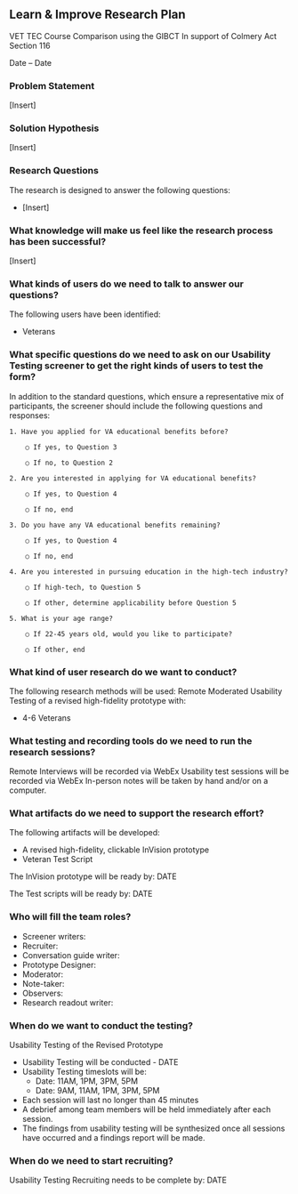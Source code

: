 ## Learn & Improve Research Plan  

VET TEC Course Comparison using the GIBCT
In support of Colmery Act Section 116

Date – Date

### Problem Statement
[Insert]

### Solution Hypothesis
[Insert]

### Research Questions
The research is designed to answer the following questions:
- [Insert]

### What knowledge will make us feel like the research process has been successful?
[Insert]

### What kinds of users do we need to talk to answer our questions?
The following users have been identified:
-  Veterans

### What specific questions do we need to ask on our Usability Testing screener to get the right kinds of users to test the form? 

In addition to the standard questions, which ensure a representative mix of participants, the screener should include the following questions and responses: 

	1. Have you applied for VA educational benefits before? 
	
		○ If yes, to Question 3 
	
		○ If no, to Question 2 
	
	2. Are you interested in applying for VA educational benefits? 
	
		○ If yes, to Question 4 
	
		○ If no, end 
	
	3. Do you have any VA educational benefits remaining? 
	
		○ If yes, to Question 4 
	
		○ If no, end 
	
	4. Are you interested in pursuing education in the high-tech industry? 
	
		○ If high-tech, to Question 5 
	
		○ If other, determine applicability before Question 5 
	
	5. What is your age range? 
	
		○ If 22-45 years old, would you like to participate? 
	
		○ If other, end 

### What kind of user research do we want to conduct?
The following research methods will be used: 
Remote Moderated Usability Testing of a revised high-fidelity prototype with: 
- 4-6 Veterans 

### What testing and recording tools do we need to run the research sessions? 
Remote Interviews will be recorded via WebEx Usability test sessions will be recorded via WebEx In-person notes will be taken by hand and/or on a computer.

### What artifacts do we need to support the research effort? 

The following artifacts will be developed: 
- A revised high-fidelity, clickable InVision prototype
- Veteran Test Script 

The InVision prototype will be ready by: DATE 

The Test scripts will be ready by: DATE 

### Who will fill the team roles? 
- Screener writers:  
- Recruiter:  
- Conversation guide writer:  
- Prototype Designer:   
- Moderator:  
- Note-taker:  
- Observers:  
- Research readout writer:  

### When do we want to conduct the testing? 

Usability Testing of the Revised Prototype 
- Usability Testing will be conducted - DATE
- Usability Testing timeslots will be:
  - Date: 11AM, 1PM, 3PM, 5PM
  - Date: 9AM, 11AM, 1PM, 3PM, 5PM
- Each session will last no longer than 45 minutes
- A debrief among team members will be held immediately after each session.
- The findings from usability testing will be synthesized once all sessions have occurred and a findings report will be made. 

### When do we need to start recruiting?  

Usability Testing Recruiting needs to be complete by: DATE 
